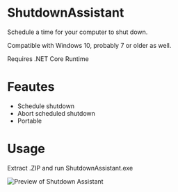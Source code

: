 # ShutdownAssistant

Schedule a time for your computer to shut down.

Compatible with Windows 10, probably 7 or older as well.

Requires .NET Core Runtime

# Feautes
* Schedule shutdown
* Abort scheduled shutdown
* Portable

# Usage
Extract .ZIP and run ShutdownAssistant.exe

![Preview of Shutdown Assistant](https://i.postimg.cc/C5gvzNkP/Shutdown-Assistant.png)
